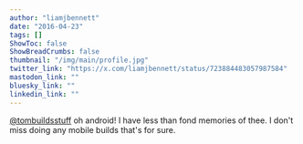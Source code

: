 ```yaml
---
author: "liamjbennett"
date: "2016-04-23"
tags: []
ShowToc: false
ShowBreadCrumbs: false
thumbnail: "/img/main/profile.jpg"
twitter_link: "https://x.com/liamjbennett/status/723884483057987584"
mastodon_link: ""
bluesky_link: ""
linkedin_link: ""
---
```


[@tombuildsstuff](https://x.com/tombuildsstuff) oh android! I have less than fond memories of thee. I don't miss doing any mobile builds that's for sure.

